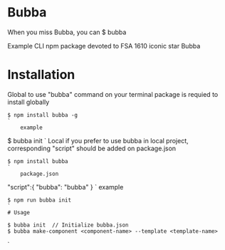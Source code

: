 # Bubba

When you miss Bubba, you can $ bubba


Example CLI npm package devoted to FSA 1610 iconic star Bubba

# Installation

Global
	to use "bubba" command on your terminal package is requied to install globally
```
$ npm install bubba -g
`
	example

```
$ bubba init
`
Local
	if you prefer to use bubba in local project, corresponding "script" should be added on package.json

```
$ npm install bubba
`
	package.json
```
"script":{
	"bubba": "bubba"
}
`
example
```
$ npm run bubba init
`
# Usage

```
	$ bubba init  // Initialize bubba.json
 	$ bubba make-component <component-name> --template <template-name>
`




